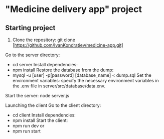 # "Medicine delivery app" project
## Starting project

1. Clone the repository:
    git clone [https://github.com/IvanKondratiev/medicine-app.git]

Go to the server directory:
-  cd server
Install dependencies:
-  npm install
Restore the database from the dump:
-  mysql -u [user] -p[password] [database_name] < dump.sql
Set the environment variables:
specify the necessary environment variables in the .env file in server/src/database/data.env.

Start the server:
node server.js

Launching the client
Go to the client directory:
-  cd client
Install dependencies:
-  npm install
Start the client:
-  npm run dev
or
-  npm run start
